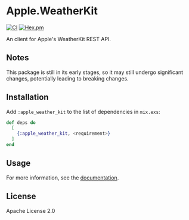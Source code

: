 # Apple.WeatherKit

[![CI](https://github.com/elixir-apple/apple_weather_kit/actions/workflows/ci.yml/badge.svg)](https://github.com/elixir-apple/apple_weather_kit/actions/workflows/ci.yml)
[![Hex.pm](https://img.shields.io/hexpm/v/apple_weather_kit.svg)](https://hex.pm/packages/apple_weather_kit)

An client for Apple's WeatherKit REST API.

## Notes

This package is still in its early stages, so it may still undergo significant changes, potentially leading to breaking changes.

## Installation

Add `:apple_weather_kit` to the list of dependencies in `mix.exs`:

```elixir
def deps do
  [
    {:apple_weather_kit, <requirement>}
  ]
end
```

## Usage

For more information, see the [documentation](https://hexdocs.pm/apple_weather_kit/Apple.WeatherKit.html).

## License

Apache License 2.0
